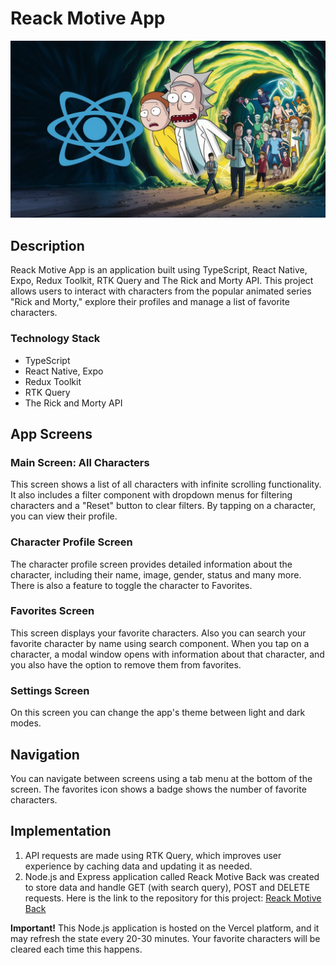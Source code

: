 # Reack Motive App

![Banner](./assets/readme/banner.jpeg)

## Description

Reack Motive App is an application built using TypeScript, React Native, Expo, Redux Toolkit, RTK Query and The Rick and Morty API. This project allows users to interact with characters from the popular animated series "Rick and Morty," explore their profiles and manage a list of favorite characters.

### Technology Stack
- TypeScript
- React Native, Expo
- Redux Toolkit
- RTK Query
- The Rick and Morty API

## App Screens

### Main Screen: All Characters
This screen shows a list of all characters with infinite scrolling functionality. It also includes a filter component with dropdown menus for filtering characters and a "Reset" button to clear filters. By tapping on a character, you can view their profile.

### Character Profile Screen
The character profile screen provides detailed information about the character, including their name, image, gender, status and many more. There is also a feature to toggle the character to Favorites.

### Favorites Screen
This screen displays your favorite characters. Also you can search your favorite character by name using search component. When you tap on a character, a modal window opens with information about that character, and you also have the option to remove them from favorites.

### Settings Screen
On this screen you can change the app's theme between light and dark modes.

## Navigation
You can navigate between screens using a tab menu at the bottom of the screen. The favorites icon shows a badge shows the number of favorite characters.

## Implementation
1. API requests are made using RTK Query, which improves user experience by caching data and updating it as needed.
2. Node.js and Express application called Reack Motive Back was created to store data and handle GET (with search query), POST and DELETE requests. Here is the link to the repository for this project: [Reack Motive Back](https://github.com/MeleshkoDmitriy/reack-motive-back)

**Important!** This Node.js application is hosted on the Vercel platform, and it may refresh the state every 20-30 minutes. Your favorite characters will be cleared each time this happens.
